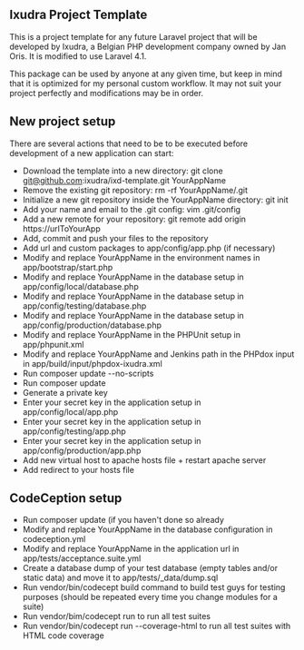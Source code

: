 ## Ixudra Project Template

This is a project template for any future Laravel project that will be developed by Ixudra, a Belgian PHP development company owned by Jan Oris. It is modified to use Laravel 4.1.

This package can be used by anyone at any given time, but keep in mind that it is optimized for my personal custom workflow. It may not suit your project perfectly and modifications may be in order.


## New project setup

There are several actions that need to be to be executed before development of a new application can start:

 - Download the template into a new directory: git clone git@github.com:ixudra/ixd-template.git YourAppName
 - Remove the existing git repository: rm -rf YourAppName/.git
 - Initialize a new git repository inside the YourAppName directory: git init
 - Add your name and email to the .git config: vim .git/config
 - Add a new remote for your repository: git remote add origin https://urlToYourApp
 - Add, commit and push your files to the repository
 - Add url and custom packages to app/config/app.php (if necessary)
 - Modify and replace YourAppName in the environment names in app/bootstrap/start.php
 - Modify and replace YourAppName in the database setup in app/config/local/database.php
 - Modify and replace YourAppName in the database setup in app/config/testing/database.php
 - Modify and replace YourAppName in the database setup in app/config/production/database.php
 - Modify and replace YourAppName in the PHPUnit setup in app/phpunit.xml
 - Modify and replace YourAppName and Jenkins path in the PHPdox input in app/build/input/phpdox-ixudra.xml
 - Run composer update --no-scripts
 - Run composer update
 - Generate a private key
 - Enter your secret key in the application setup in app/config/local/app.php
 - Enter your secret key in the application setup in app/config/testing/app.php
 - Enter your secret key in the application setup in app/config/production/app.php
 - Add new virtual host to apache hosts file + restart apache server
 - Add redirect to your hosts file

 ## CodeCeption setup
 - Run composer update (if you haven't done so already
 - Modify and replace YourAppName in the database configuration in codeception.yml
 - Modify and replace YourAppName in the application url in app/tests/acceptance.suite.yml
 - Create a database dump of your test database (empty tables and/or static data) and move it to app/tests/_data/dump.sql
 - Run vendor/bin/codecept build command to build test guys for testing purposes (should be repeated every time you change modules for a suite)
 - Run vendor/bim/codecept run to run all test suites
 - Run vendor/bin/codecept run --coverage-html to run all test suites with HTML code coverage


